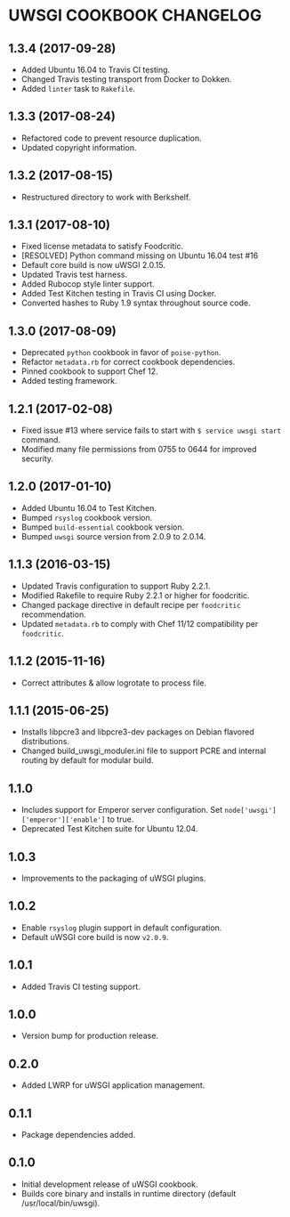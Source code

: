 UWSGI COOKBOOK CHANGELOG
========================

1.3.4 (2017-09-28)
------------------
- Added Ubuntu 16.04 to Travis CI testing.
- Changed Travis testing transport from Docker to Dokken.
- Added `linter` task to `Rakefile`.

1.3.3 (2017-08-24)
------------------
- Refactored code to prevent resource duplication.
- Updated copyright information.

1.3.2 (2017-08-15)
------------------
- Restructured directory to work with Berkshelf.

1.3.1 (2017-08-10)
------------------
- Fixed license metadata to satisfy Foodcritic.
- [RESOLVED] Python command missing on Ubuntu 16.04 test #16
- Default core build is now uWSGI 2.0.15.
- Updated Travis test harness.
- Added Rubocop style linter support.
- Added Test Kitchen testing in Travis CI using Docker.
- Converted hashes to Ruby 1.9 syntax throughout source code.

1.3.0 (2017-08-09)
------------------
- Deprecated `python` cookbook in favor of `poise-python`.
- Refactor `metadata.rb` for correct cookbook dependencies.
- Pinned cookbook to support Chef 12.
- Added testing framework.

1.2.1 (2017-02-08)
------------------
- Fixed issue #13 where service fails to start with `$ service uwsgi start` command.
- Modified many file permissions from 0755 to 0644 for improved security.

1.2.0 (2017-01-10)
------------------
- Added Ubuntu 16.04 to Test Kitchen.
- Bumped `rsyslog` cookbook version.
- Bumped `build-essential` cookbook version.
- Bumped `uwsgi` source version from 2.0.9 to 2.0.14.

1.1.3 (2016-03-15)
------------------
- Updated Travis configuration to support Ruby 2.2.1.
- Modified Rakefile to require Ruby 2.2.1 or higher for foodcritic.
- Changed package directive in default recipe per `foodcritic` recommendation.
- Updated `metadata.rb` to comply with Chef 11/12 compatibility per `foodcritic`.

1.1.2 (2015-11-16)
------------------
- Correct attributes & allow logrotate to process file.

1.1.1 (2015-06-25)
------------------
- Installs libpcre3 and libpcre3-dev packages on Debian flavored distributions.
- Changed build_uwsgi_moduler.ini file to support PCRE and internal routing by default for modular build.

1.1.0
-----
- Includes support for Emperor server configuration.  Set `node['uwsgi']['emperor']['enable']` to true.
- Deprecated Test Kitchen suite for Ubuntu 12.04.

1.0.3
-----
- Improvements to the packaging of uWSGI plugins.

1.0.2
-----
- Enable `rsyslog` plugin support in default configuration.
- Default uWSGI core build is now `v2.0.9`.

1.0.1
-----
- Added Travis CI testing support.

1.0.0
-----
- Version bump for production release.

0.2.0
-----
- Added LWRP for uWSGI application management.

0.1.1
-----
- Package dependencies added.

0.1.0
-----
- Initial development release of uWSGI cookbook.
- Builds core binary and installs in runtime directory (default /usr/local/bin/uwsgi).

